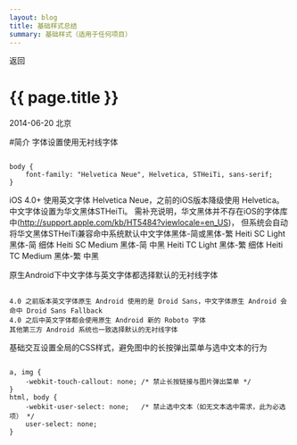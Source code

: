 ```yaml
---
layout: blog
title: 基础样式总结
summary: 基础样式（适用于任何项目）
---
```


<span onclick="window.history.back();">返回</span>  

# {{ page.title }}

2014-06-20 北京 

#简介
字体设置使用无衬线字体

````

body {
    font-family: "Helvetica Neue", Helvetica, STHeiTi, sans-serif;
}

````

iOS 4.0+ 使用英文字体 Helvetica Neue，之前的iOS版本降级使用 Helvetica。中文字体设置为华文黑体STHeiTi。 需补充说明，华文黑体并不存在iOS的字体库中(http://support.apple.com/kb/HT5484?viewlocale=en_US)， 但系统会自动将华文黑体STHeiTi兼容命中系统默认中文字体黑体-简或黑体-繁
Heiti SC Light 黑体-简 细体
Heiti SC Medium 黑体-简 中黑
Heiti TC Light 黑体-繁 细体
Heiti TC Medium 黑体-繁 中黑

原生Android下中文字体与英文字体都选择默认的无衬线字体

````

4.0 之前版本英文字体原生 Android 使用的是 Droid Sans，中文字体原生 Android 会命中 Droid Sans Fallback
4.0 之后中英文字体都会使用原生 Android 新的 Roboto 字体
其他第三方 Android 系统也一致选择默认的无衬线字体

````

基础交互设置全局的CSS样式，避免图中的长按弹出菜单与选中文本的行为

````

a, img {
    -webkit-touch-callout: none; /* 禁止长按链接与图片弹出菜单 */
}
html, body {
    -webkit-user-select: none;   /* 禁止选中文本（如无文本选中需求，此为必选项） */
    user-select: none;
}

````

